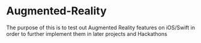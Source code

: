 # Augmented-Reality

The purpose of this is to test out Augmented Reality features on iOS/Swift in order to further implement them in later projects and Hackathons



